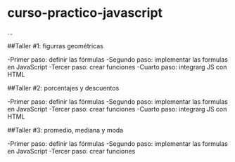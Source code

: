 # curso-practico-javascript

...

##Taller #1: figurras geométricas

-Primer paso: definir las fórmulas
-Segundo paso: implementar las formulas en JavaScript
-Tercer paso: crear funciones
-Cuarto paso: integrarg JS con HTML


##Taller #2: porcentajes y descuentos

-Primer paso: definir las fórmulas
-Segundo paso: implementar las formulas en JavaScript
-Tercer paso: crear funciones
-Cuarto paso: integrarg JS con HTML


##Taller #3: promedio, mediana y moda

-Primer paso: definir las fórmulas
-Segundo paso: implementar las formulas en JavaScript
-Tercer paso: crear funciones